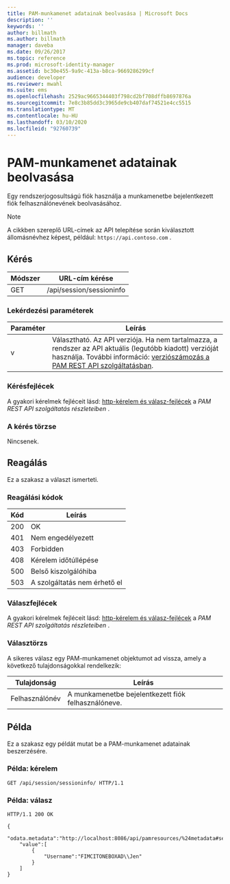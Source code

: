 ```yaml
---
title: PAM-munkamenet adatainak beolvasása | Microsoft Docs
description: ''
keywords: ''
author: billmath
ms.author: billmath
manager: daveba
ms.date: 09/26/2017
ms.topic: reference
ms.prod: microsoft-identity-manager
ms.assetid: bc30e455-9a9c-413a-b8ca-9669286299cf
audience: developer
ms.reviewer: mwahl
ms.suite: ems
ms.openlocfilehash: 2529ac9665344403f798cd2bf708dffb8697876a
ms.sourcegitcommit: 7e8c3b85dd3c3965de9cb407daf74521e4cc5515
ms.translationtype: MT
ms.contentlocale: hu-HU
ms.lasthandoff: 03/10/2020
ms.locfileid: "92760739"
---
```

# <a name="get-pam-session-info"></a>PAM-munkamenet adatainak beolvasása
Egy rendszerjogosultságú fiók használja a munkamenetbe bejelentkezett fiók felhasználónevének beolvasásához.

>[!NOTE]
>A cikkben szereplő URL-címek az API telepítése során kiválasztott állomásnévhez képest, például: `https://api.contoso.com` .

## <a name="request"></a>Kérés

Módszer  |URL-cím kérése  
---------|---------
GET     |/api/session/sessioninfo

### <a name="query-parameters"></a>Lekérdezési paraméterek

Paraméter | Leírás
----------|--------------
v | Választható. Az API verziója. Ha nem tartalmazza, a rendszer az API aktuális (legutóbb kiadott) verzióját használja. További információ: [verziószámozás a PAM REST API szolgáltatásban](privileged-access-management-rest-api-service-details.md#versioning).

### <a name="request-headers"></a>Kérésfejlécek
A gyakori kérelmek fejléceit lásd: [http-kérelem és válasz-fejlécek](privileged-access-management-rest-api-service-details.md#http-request-and-response-headers) a *PAM REST API szolgáltatás részleteiben* .

### <a name="request-body"></a>A kérés törzse
Nincsenek.

## <a name="response"></a>Reagálás
Ez a szakasz a választ ismerteti.

### <a name="response-codes"></a>Reagálási kódok

Kód  |Leírás  
---------|---------
200 | OK
401 | Nem engedélyezett
403 | Forbidden
408 | Kérelem időtúllépése   
500 | Belső kiszolgálóhiba
503 | A szolgáltatás nem érhető el

### <a name="response-headers"></a>Válaszfejlécek
A gyakori kérelmek fejléceit lásd: [http-kérelem és válasz-fejlécek](privileged-access-management-rest-api-service-details.md#http-request-and-response-headers) a *PAM REST API szolgáltatás részleteiben* .

### <a name="response-body"></a>Választörzs
A sikeres válasz egy PAM-munkamenet objektumot ad vissza, amely a következő tulajdonságokkal rendelkezik:

Tulajdonság | Leírás
--------|-------------
Felhasználónév | A munkamenetbe bejelentkezett fiók felhasználóneve.

## <a name="example"></a>Példa
Ez a szakasz egy példát mutat be a PAM-munkamenet adatainak beszerzésére.

### <a name="example-request"></a>Példa: kérelem 

```
GET /api/session/sessioninfo/ HTTP/1.1
```

### <a name="example-response"></a>Példa: válasz

```
HTTP/1.1 200 OK

{
    "odata.metadata":"http://localhost:8086/api/pamresources/%24metadata#sessioninfo",
    "value":[
        {
            "Username":"FIMCITONEBOXAD\\Jen"
        }
    ]
}
```       
